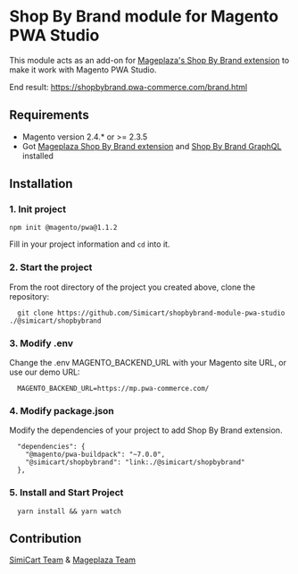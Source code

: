 # Shop By Brand module for Magento PWA Studio

This module acts as an add-on for [Mageplaza's Shop By Brand extension](https://www.mageplaza.com/magento-2-shop-by-brand/) to make it work with Magento PWA Studio.

End result: https://shopbybrand.pwa-commerce.com/brand.html

## Requirements

- Magento version 2.4.* or >= 2.3.5
- Got [Mageplaza Shop By Brand extension](https://www.mageplaza.com/magento-2-shop-by-brand/) and [Shop By Brand GraphQL](https://github.com/mageplaza/magento-2-shop-by-brand-graphql) installed

## Installation

### 1. Init project
```
npm init @magento/pwa@1.1.2
```

Fill in your project information and `cd` into it.

### 2. Start the project

From the root directory of the project you created above, clone the repository:

```
  git clone https://github.com/Simicart/shopbybrand-module-pwa-studio ./@simicart/shopbybrand
```

### 3. Modify .env

Change the .env MAGENTO_BACKEND_URL with your Magento site URL, or use our demo URL:

```
  MAGENTO_BACKEND_URL=https://mp.pwa-commerce.com/
```
### 4. Modify package.json

Modify the dependencies of your project to add Shop By Brand extension.

```
  "dependencies": {
    "@magento/pwa-buildpack": "~7.0.0",
    "@simicart/shopbybrand": "link:./@simicart/shopbybrand"
  },
```

### 5. Install and Start Project

```
  yarn install && yarn watch
```
## Contribution

[SimiCart Team](https://www.simicart.com/pwa.html/) & [Mageplaza Team](https://www.mageplaza.com/)
